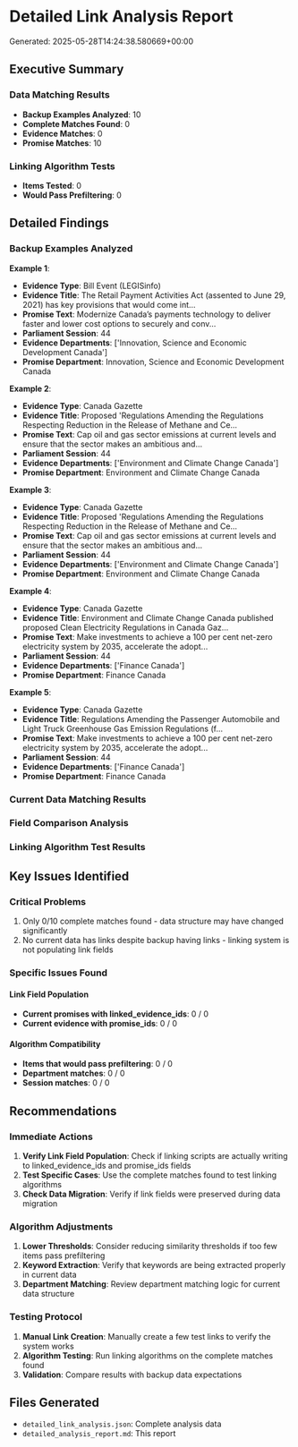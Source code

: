 
# Detailed Link Analysis Report
Generated: 2025-05-28T14:24:38.580669+00:00

## Executive Summary

### Data Matching Results
- **Backup Examples Analyzed**: 10
- **Complete Matches Found**: 0
- **Evidence Matches**: 0
- **Promise Matches**: 10

### Linking Algorithm Tests
- **Items Tested**: 0
- **Would Pass Prefiltering**: 0

## Detailed Findings

### Backup Examples Analyzed

**Example 1**:
- **Evidence Type**: Bill Event (LEGISinfo)
- **Evidence Title**: The Retail Payment Activities Act (assented to June 29, 2021) has key provisions that would come int...
- **Promise Text**: Modernize Canada’s payments technology to deliver faster and lower cost options to securely and conv...
- **Parliament Session**: 44
- **Evidence Departments**: ['Innovation, Science and Economic Development Canada']
- **Promise Department**: Innovation, Science and Economic Development Canada

**Example 2**:
- **Evidence Type**: Canada Gazette
- **Evidence Title**: Proposed 'Regulations Amending the Regulations Respecting Reduction in the Release of Methane and Ce...
- **Promise Text**: Cap oil and gas sector emissions at current levels and ensure that the sector makes an ambitious and...
- **Parliament Session**: 44
- **Evidence Departments**: ['Environment and Climate Change Canada']
- **Promise Department**: Environment and Climate Change Canada

**Example 3**:
- **Evidence Type**: Canada Gazette
- **Evidence Title**: Proposed 'Regulations Amending the Regulations Respecting Reduction in the Release of Methane and Ce...
- **Promise Text**: Cap oil and gas sector emissions at current levels and ensure that the sector makes an ambitious and...
- **Parliament Session**: 44
- **Evidence Departments**: ['Environment and Climate Change Canada']
- **Promise Department**: Environment and Climate Change Canada

**Example 4**:
- **Evidence Type**: Canada Gazette
- **Evidence Title**: Environment and Climate Change Canada published proposed Clean Electricity Regulations in Canada Gaz...
- **Promise Text**: Make investments to achieve a 100 per cent net-zero electricity system by 2035, accelerate the adopt...
- **Parliament Session**: 44
- **Evidence Departments**: ['Finance Canada']
- **Promise Department**: Finance Canada

**Example 5**:
- **Evidence Type**: Canada Gazette
- **Evidence Title**: Regulations Amending the Passenger Automobile and Light Truck Greenhouse Gas Emission Regulations (f...
- **Promise Text**: Make investments to achieve a 100 per cent net-zero electricity system by 2035, accelerate the adopt...
- **Parliament Session**: 44
- **Evidence Departments**: ['Finance Canada']
- **Promise Department**: Finance Canada


### Current Data Matching Results


### Field Comparison Analysis


### Linking Algorithm Test Results


## Key Issues Identified

### Critical Problems
1. Only 0/10 complete matches found - data structure may have changed significantly
2. No current data has links despite backup having links - linking system is not populating link fields


### Specific Issues Found

#### Link Field Population
- **Current promises with linked_evidence_ids**: 0 / 0
- **Current evidence with promise_ids**: 0 / 0

#### Algorithm Compatibility
- **Items that would pass prefiltering**: 0 / 0
- **Department matches**: 0 / 0
- **Session matches**: 0 / 0

## Recommendations

### Immediate Actions
1. **Verify Link Field Population**: Check if linking scripts are actually writing to linked_evidence_ids and promise_ids fields
2. **Test Specific Cases**: Use the complete matches found to test linking algorithms
3. **Check Data Migration**: Verify if link fields were preserved during data migration

### Algorithm Adjustments
1. **Lower Thresholds**: Consider reducing similarity thresholds if too few items pass prefiltering
2. **Keyword Extraction**: Verify that keywords are being extracted properly in current data
3. **Department Matching**: Review department matching logic for current data structure

### Testing Protocol
1. **Manual Link Creation**: Manually create a few test links to verify the system works
2. **Algorithm Testing**: Run linking algorithms on the complete matches found
3. **Validation**: Compare results with backup data expectations

## Files Generated
- `detailed_link_analysis.json`: Complete analysis data
- `detailed_analysis_report.md`: This report
